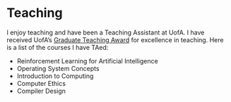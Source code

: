 # **Teaching**

I enjoy teaching and have been a Teaching Assistant at UofA. I have received UofA’s [Graduate Teaching Award](https://uofa.ualberta.ca/graduate-studies/awards-and-funding/student-employment/graduate-student-teaching-awards) for excellence in teaching. Here is a list of the courses I have TAed:

* Reinforcement Learning for Artificial Intelligence
* Operating System Concepts
* Introduction to Computing
* Computer Ethics
* Compiler Design
